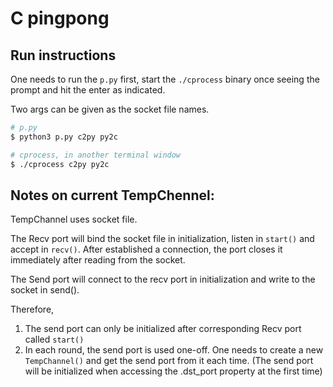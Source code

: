 # C pingpong

## Run instructions
One needs to run the `p.py` first, start the `./cprocess` binary once seeing the prompt and hit the enter as indicated.

Two args can be given as the socket file names.

```bash
# p.py
$ python3 p.py c2py py2c

# cprocess, in another terminal window
$ ./cprocess c2py py2c
```

## Notes on current TempChennel:
TempChannel uses socket file.

The Recv port will bind the socket file in initialization, listen in `start()` and accept in `recv()`. After established a connection, the port closes it immediately after reading from the socket.

The Send port will connect to the recv port in initialization and write to the socket in send().

Therefore,
1. The send port can only be initialized after corresponding Recv port called `start()`
2. In each round, the send port is used one-off. One needs to create a new `TempChannel()` and get the send port from it each time. (The send port will be initialized when accessing the .dst_port property at the first time)